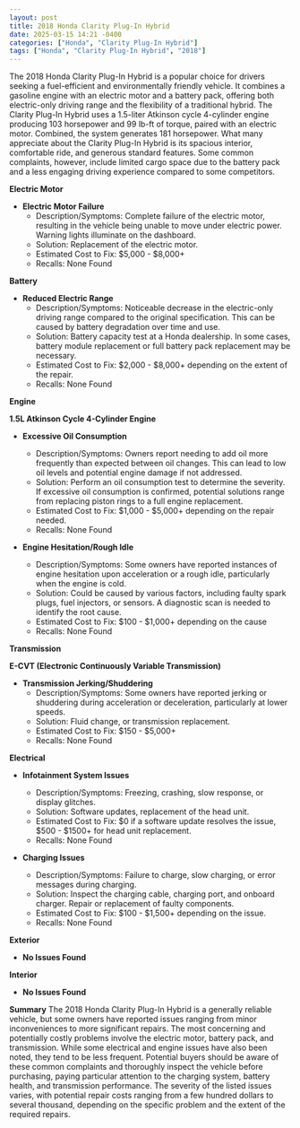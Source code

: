 ```yaml
---
layout: post
title: 2018 Honda Clarity Plug-In Hybrid
date: 2025-03-15 14:21 -0400
categories: ["Honda", "Clarity Plug-In Hybrid"]
tags: ["Honda", "Clarity Plug-In Hybrid", "2018"]
---
```

The 2018 Honda Clarity Plug-In Hybrid is a popular choice for drivers seeking a fuel-efficient and environmentally friendly vehicle. It combines a gasoline engine with an electric motor and a battery pack, offering both electric-only driving range and the flexibility of a traditional hybrid. The Clarity Plug-In Hybrid uses a 1.5-liter Atkinson cycle 4-cylinder engine producing 103 horsepower and 99 lb-ft of torque, paired with an electric motor. Combined, the system generates 181 horsepower. What many appreciate about the Clarity Plug-In Hybrid is its spacious interior, comfortable ride, and generous standard features. Some common complaints, however, include limited cargo space due to the battery pack and a less engaging driving experience compared to some competitors.

**Electric Motor**

*   **Electric Motor Failure**
    *   Description/Symptoms: Complete failure of the electric motor, resulting in the vehicle being unable to move under electric power. Warning lights illuminate on the dashboard.
    *   Solution: Replacement of the electric motor.
    *   Estimated Cost to Fix: $5,000 - $8,000+
    *   Recalls: None Found

**Battery**

*   **Reduced Electric Range**
    *   Description/Symptoms: Noticeable decrease in the electric-only driving range compared to the original specification. This can be caused by battery degradation over time and use.
    *   Solution: Battery capacity test at a Honda dealership. In some cases, battery module replacement or full battery pack replacement may be necessary.
    *   Estimated Cost to Fix: $2,000 - $8,000+ depending on the extent of the repair.
    *   Recalls: None Found

**Engine**

**1.5L Atkinson Cycle 4-Cylinder Engine**

*   **Excessive Oil Consumption**
    *   Description/Symptoms: Owners report needing to add oil more frequently than expected between oil changes. This can lead to low oil levels and potential engine damage if not addressed.
    *   Solution: Perform an oil consumption test to determine the severity. If excessive oil consumption is confirmed, potential solutions range from replacing piston rings to a full engine replacement.
    *   Estimated Cost to Fix: $1,000 - $5,000+ depending on the repair needed.
    *   Recalls: None Found

*   **Engine Hesitation/Rough Idle**
    *   Description/Symptoms: Some owners have reported instances of engine hesitation upon acceleration or a rough idle, particularly when the engine is cold.
    *   Solution: Could be caused by various factors, including faulty spark plugs, fuel injectors, or sensors. A diagnostic scan is needed to identify the root cause.
    *   Estimated Cost to Fix: $100 - $1,000+ depending on the cause
    *   Recalls: None Found

**Transmission**

**E-CVT (Electronic Continuously Variable Transmission)**

*   **Transmission Jerking/Shuddering**
    *   Description/Symptoms: Some owners have reported jerking or shuddering during acceleration or deceleration, particularly at lower speeds.
    *   Solution: Fluid change, or transmission replacement.
    *   Estimated Cost to Fix: $150 - $5,000+
    *   Recalls: None Found

**Electrical**

*   **Infotainment System Issues**
    *   Description/Symptoms: Freezing, crashing, slow response, or display glitches.
    *   Solution: Software updates, replacement of the head unit.
    *   Estimated Cost to Fix: $0 if a software update resolves the issue, $500 - $1500+ for head unit replacement.
    *   Recalls: None Found

*   **Charging Issues**
    *   Description/Symptoms: Failure to charge, slow charging, or error messages during charging.
    *   Solution: Inspect the charging cable, charging port, and onboard charger. Repair or replacement of faulty components.
    *   Estimated Cost to Fix: $100 - $1,500+ depending on the issue.
    *   Recalls: None Found

**Exterior**

*   **No Issues Found**

**Interior**

*   **No Issues Found**

**Summary**
The 2018 Honda Clarity Plug-In Hybrid is a generally reliable vehicle, but some owners have reported issues ranging from minor inconveniences to more significant repairs. The most concerning and potentially costly problems involve the electric motor, battery pack, and transmission. While some electrical and engine issues have also been noted, they tend to be less frequent. Potential buyers should be aware of these common complaints and thoroughly inspect the vehicle before purchasing, paying particular attention to the charging system, battery health, and transmission performance. The severity of the listed issues varies, with potential repair costs ranging from a few hundred dollars to several thousand, depending on the specific problem and the extent of the required repairs.

